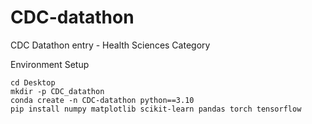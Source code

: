 # CDC-datathon
CDC Datathon entry - Health Sciences Category

Environment Setup
```
cd Desktop
mkdir -p CDC_datathon
conda create -n CDC-datathon python==3.10
pip install numpy matplotlib scikit-learn pandas torch tensorflow
```
